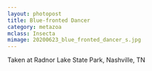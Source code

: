```yaml
---
layout: photopost
title: Blue-fronted Dancer
category: metazoa
mclass: Insecta
mimage: 20200623_blue_fronted_dancer_s.jpg
---
```


Taken at Radnor Lake State Park, Nashville, TN
